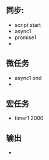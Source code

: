 ## 同步:
- script start
- async1
- promise1
- 

## 微任务
- async1 end
- 

## 宏任务
- timer1 2000

## 输出
- 